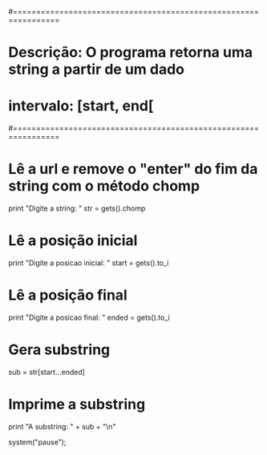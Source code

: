 #================================================================
# Descrição: O programa retorna uma string a partir de um dado
#            intervalo: [start, end[
#================================================================
 
# Lê a url e remove o "enter" do fim da string com o método chomp
print "Digite a string: "
str = gets().chomp
# Lê a posição inicial
print "Digite a posicao inicial: "
start = gets().to_i
# Lê a posição final
print "Digite a posicao final: "
ended = gets().to_i
 
# Gera substring
sub = str[start...ended]
 
# Imprime a substring
print "A substring: " + sub + "\n"
 
system("pause");
